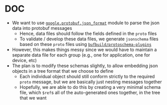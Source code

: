 # DOC

- We want to use [`google.protobuf.json_format`](https://googleapis.dev/python/protobuf/latest/google/protobuf/json_format.html) module to parse the json data into protobuf messages
    - Hence, data files should follow the fields defined in the `proto` files
    - To validate / develop these data files, we generate `jsonschema` files based on these `proto` files using [`bufbuild/protoschema-plugins`](https://github.com/bufbuild/protoschema-plugins)
- However, this makes things messy since we would have to maintain a separate data file for each group (e.g., one for application, one for device, etc)
- The plan is to modify these schemas slightly, to allow embedding json objects in a tree format that we choose to define
    - Each individual object should still conform strictly to the required `proto` message, but we are basically just nesting messages together
    - Hopefully, we are able to do this by creating a very minimal schema file, which `$ref`s all of the auto-generated ones together, in the tree that we want
